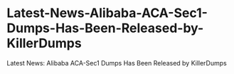 # Latest-News-Alibaba-ACA-Sec1-Dumps-Has-Been-Released-by-KillerDumps
Latest News: Alibaba ACA-Sec1 Dumps Has Been Released by KillerDumps
